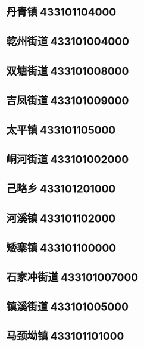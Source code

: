 # 丹青镇 433101104000
# 乾州街道 433101004000
# 双塘街道 433101008000
# 吉凤街道 433101009000
# 太平镇 433101105000
# 峒河街道 433101002000
# 己略乡 433101201000
# 河溪镇 433101102000
# 矮寨镇 433101100000
# 石家冲街道 433101007000
# 镇溪街道 433101005000
# 马颈坳镇 433101101000
